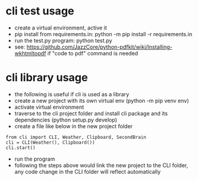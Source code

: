 # cli test usage
- create a virtual environment, active it
- pip install from requirements.in: python -m pip install -r requirements.in
- run the test.py program: python test.py
- see: https://github.com/JazzCore/python-pdfkit/wiki/Installing-wkhtmltopdf if "code to pdf" command is needed

# cli library usage
- the following is useful if cli is used as a library
- create a new project with its own virtual env (python -m pip venv env)
- activate virtual environment
- traverse to the cli project folder and install cli package and its dependencies (python setup.py develop)
- create a file like below in the new project folder
```
from cli import CLI, Weather, Clipboard, SecondBrain
cli = CLI(Weather(), Clipboard())
cli.start()
```
- run the program
- following the steps above would link the new project to the CLI folder, any code change in the CLI folder will reflect automatically